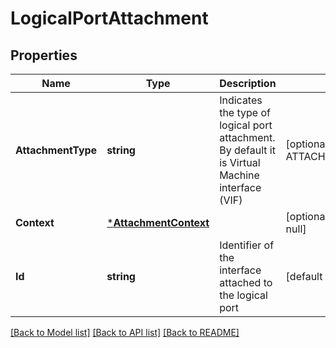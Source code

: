 # LogicalPortAttachment

## Properties
Name | Type | Description | Notes
------------ | ------------- | ------------- | -------------
**AttachmentType** | **string** | Indicates the type of logical port attachment. By default it is Virtual Machine interface (VIF) | [optional] [default to ATTACHMENT_TYPE.VIF]
**Context** | [***AttachmentContext**](AttachmentContext.md) |  | [optional] [default to null]
**Id** | **string** | Identifier of the interface attached to the logical port | [default to null]

[[Back to Model list]](../README.md#documentation-for-models) [[Back to API list]](../README.md#documentation-for-api-endpoints) [[Back to README]](../README.md)

